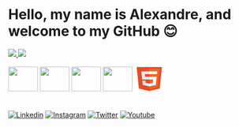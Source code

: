 # Hello, my name is Alexandre, and welcome to my GitHub 😊

<div align="">
  <a href="https://github.com/alexandre-ferreira-1986">
    <img height="145em" src="https://github-readme-stats.vercel.app/api?username=alexandre-ferreira-1986&count_private=true&include_all_commits=true&show_icons=true&theme=dracula&hide_border=false&show_owner=true"/>
    <img height="145em" src="https://github-readme-stats.vercel.app/api/top-langs/?username=alexandre-ferreira-1986&theme=dracula&hide_border=false&&layout=compact"/>
  </a>
</div>

<div style="display: inline_block"><br>
  
  <img align="center" height="50" width="60" src="https://cdn.jsdelivr.net/gh/devicons/devicon/icons/python/python-original.svg" />
          
  <img align="center" height="50" width="60" src="https://cdn.jsdelivr.net/gh/devicons/devicon/icons/mysql/mysql-original-wordmark.svg" />
 
  <!--/img align="center" height="50" width="60" src="https://cdn.jsdelivr.net/gh/devicons/devicon/icons/amazonwebservices/amazonwebservices-original.svg" /-->
  
  
  <img align="center" height="50" width="60" src="https://cdn.jsdelivr.net/gh/devicons/devicon/icons/git/git-original.svg" />
  
  <!--img align="center" height="50" width="60" src="https://cdn.jsdelivr.net/gh/devicons/devicon/icons/linux/linux-original.svg" /-->
  
  <!-- img align="center" height="50" width="60" src="https://cdn.jsdelivr.net/gh/devicons/devicon/icons/mongodb/mongodb-original.svg" /-->

  <img align="center" height="50" width="60" src="https://cdn.jsdelivr.net/gh/devicons/devicon/icons/r/r-original.svg" />        
          
  <img align="center" height="50" width="60" src="https://raw.githubusercontent.com/devicons/devicon/master/icons/html5/html5-original.svg">

</div>

#

[![Linkedin](https://img.shields.io/badge/LinkedIn-0077B5?style=for-the-badge&logo=linkedin&logoColor=white)](https://www.linkedin.com/in/alexandre-ferreira01/)
[![Instagram](https://img.shields.io/badge/Instagram-E4405F?style=for-the-badge&logo=instagram&logoColor=white)](https://www.instagram.com/)
[![Twitter](https://img.shields.io/badge/Twitter-1DA1F2?style=for-the-badge&logo=twitter&logoColor=white)](https://twitter.com/)
[![Youtube](https://img.shields.io/badge/YouTube-FF0000?style=for-the-badge&logo=youtube&logoColor=white)](https://www.youtube.com/@investindocomdados)


###

<!-- ![Snake animation](https://github.com/alexandre-ferreira-1986/alexandre-ferreira-1986/blob/output/github-contribution-grid-snake.svg)-->
